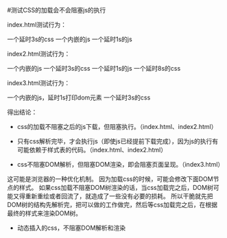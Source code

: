 #测试CSS的加载会不会阻塞js的执行

index.html测试行为：

一个延时3s的css
一个内嵌的js
一个延时1s的js

index2.html测试行为：

一个内嵌的js
一个延时3s的css
一个延时1s的js
一个延时8s的css

index3.html测试行为：

一个内嵌的js，延时1s打印dom元素
一个延时3s的css

得出结论：
 - css的加载不阻塞之后的js下载，但阻塞执行。（index.html、index2.html）
 
 - 只有css解析完毕，才会执行js（即使js已经提前下载完成），因为js的执行有可能依赖于样式表的代码。（index.html、index2.html）

 - css不阻塞DOM解析，但阻塞DOM渲染，即会阻塞页面呈现。（index3.html）
 
  这可能是浏览器的一种优化机制。
  因为加载css的时候，可能会修改下面DOM节点的样式。
  如果css加载不阻塞DOM树渲染的话，当css加载完之后，DOM树可能又得重新重绘或者回流了，就造成了一些没有必要的损耗。
  所以干脆就先把DOM树的结构先解析完，把可以做的工作做完，然后等css加载完之后，在根据最终的样式来渲染DOM树。
  
 - 动态插入的css，不阻塞DOM解析和渲染

